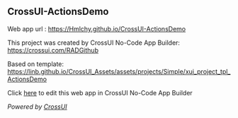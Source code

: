 ## CrossUI-ActionsDemo
Web app url : https://Hmlchy.github.io/CrossUI-ActionsDemo

This project was created by CrossUI No-Code App Builder: https://crossui.com/RADGithub

Based on template: https://linb.github.io/CrossUI_Assets/assets/projects/Simple/xui_project_tpl_ActionsDemo

Click [here](https://crossui.com/RADGithub/#!from=github&owner=Hmlchy&repo=CrossUI-ActionsDemo) to edit this web app in CrossUI No-Code App Builder

<i>Powered by [CrossUI](https://crossui.com)</i>
